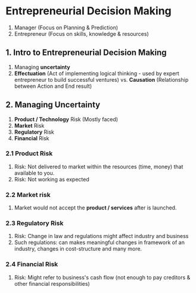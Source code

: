 # Entrepreneurial Decision Making

1. Manager (Focus on Planning & Prediction)
2. Entrepreneur (Focus on skills, knowledge & resources)



## 1. Intro to Entrepreneurial Decision Making

1. Managing **uncertainty** 
2. **Effectuation** (Act of implementing logical thinking - used by expert entrepreneur to build successful ventures) vs. **Causation** (Relationship between Action and End result)



## 2. Managing Uncertainty

1. **Product / Technology** Risk (Mostly faced)
2. **Market** Risk
3. **Regulatory** Risk
4. **Financial** Risk 





### 2.1 Product Risk

1. Risk: Not delivered to market within the resources (time, money) that available to you.
2. Risk: Not working as expected



### 2.2 Market risk

1. Market would not accept the **product / services** after is launched.



### 2.3 Regulatory Risk

1. Risk: Change in law and regulations might affect industry and business
2. Such regulations: can makes meaningful changes in framework of an industry, changes in cost-structure and many more.



### 2.4 Financial Risk

1. Risk: Might refer to  business's cash flow (not enough to pay creditors & other financial responsibilities)